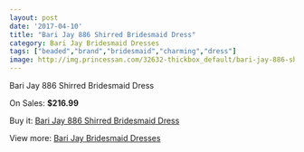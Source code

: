 ```yaml
---
layout: post
date: '2017-04-10'
title: "Bari Jay 886 Shirred Bridesmaid Dress"
category: Bari Jay Bridesmaid Dresses
tags: ["beaded","brand","bridesmaid","charming","dress"]
image: http://img.princessan.com/32632-thickbox_default/bari-jay-886-shirred-bridesmaid-dress.jpg
---
```

Bari Jay 886 Shirred Bridesmaid Dress

On Sales: **$216.99**
<a href="https://www.princessan.com/en/14978-bari-jay-886-shirred-bridesmaid-dress.html"><amp-img layout="responsive" width="600" height="600" src="//img.princessan.com/32632-thickbox_default/bari-jay-886-shirred-bridesmaid-dress.jpg" alt="Bari Jay 886 Shirred Bridesmaid Dress 0" /></a>

Buy it: [Bari Jay 886 Shirred Bridesmaid Dress](https://www.princessan.com/en/14978-bari-jay-886-shirred-bridesmaid-dress.html "Bari Jay 886 Shirred Bridesmaid Dress")

View more: [Bari Jay Bridesmaid Dresses](https://www.princessan.com/en/109- "Bari Jay Bridesmaid Dresses")